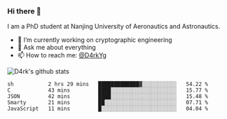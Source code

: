 ### Hi there 👋

I am a PhD student at Nanjing University of Aeronautics and Astronautics.

- 🔭 I’m currently working on cryptographic engineering
- 💬 Ask me about everything
- 📫 How to reach me: [@D4rkYg](https://twitter.com/D4rkYg)

![D4rk's github stats](https://github-readme-stats.vercel.app/api?username=dd4rk&show_icons=true&title_color=fff&icon_color=79ff97&text_color=9f9f9f&bg_color=151515)

<!--START_SECTION:waka-->
```text
sh           2 hrs 29 mins   █████████████▓░░░░░░░░░░░   54.22 % 
C            43 mins         ████░░░░░░░░░░░░░░░░░░░░░   15.77 % 
JSON         42 mins         ████░░░░░░░░░░░░░░░░░░░░░   15.48 % 
Smarty       21 mins         ██░░░░░░░░░░░░░░░░░░░░░░░   07.71 % 
JavaScript   11 mins         █░░░░░░░░░░░░░░░░░░░░░░░░   04.04 % 
```
<!--END_SECTION:waka-->

